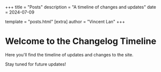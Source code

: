 +++
title = "Posts"
description = "A timeline of changes and updates"
date = 2024-07-09

template = "posts.html"
[extra]
author = "Vincent Lan"
+++

# Welcome to the Changelog Timeline

Here you'll find the timeline of updates and changes to the site.

Stay tuned for future updates!
